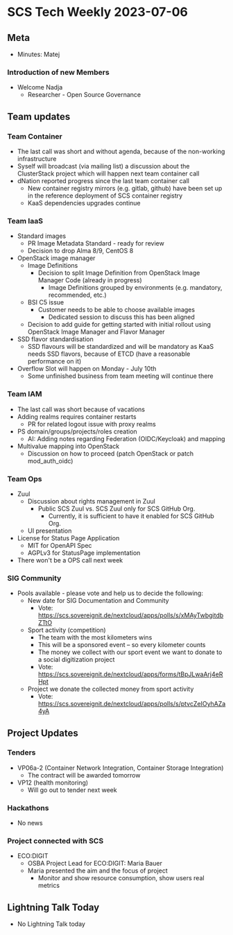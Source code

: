 # SCS Tech Weekly 2023-07-06

## Meta

- Minutes: Matej

### Introduction of new Members

- Welcome Nadja
  - Researcher - Open Source Governance

## Team updates

### Team Container

- The last call was short and without agenda, because of the non-working infrastructure
- Syself will broadcast (via mailing list) a discussion about the ClusterStack project which will happen next team container call
- dNation reported progress since the last team container call
  - New container registry mirrors (e.g. gitlab, github)  have been set up in the reference deployment of SCS container registry
  - KaaS dependencies upgrades continue

### Team IaaS

- Standard images
  - PR Image Metadata Standard - ready for review
  - Decision to drop Alma 8/9, CentOS 8
- OpenStack image manager
  - Image Definitions
    - Decision to split Image Definition from OpenStack Image Manager Code (already in progress)
      - Image Definitions grouped by environments (e.g. mandatory, recommended, etc.)
  - BSI C5 issue
    - Customer needs to be able to choose available images
      - Dedicated session to discuss this has been aligned 
  - Decision to add guide for getting started with initial rollout using OpenStack Image Manager and Flavor Manager 
- SSD flavor standardisation
  - SSD flavours will be standardized and will be mandatory as KaaS needs SSD flavors,
  because of ETCD (have a reasonable performance on it)
- Overflow Slot will happen on Monday - July 10th
  - Some unfinished business from team meeting will continue there

### Team IAM

- The last call was short because of vacations
- Adding realms requires container restarts
  - PR for related logout issue with proxy realms
- PS domain/groups/projects/roles creation
  - AI: Adding notes regarding Federation (OIDC/Keycloak) and mapping
- Multivalue mapping into OpenStack
  - Discussion on how to proceed (patch OpenStack or patch mod_auth_oidc)

### Team Ops

- Zuul
  - Discussion about rights management in Zuul
    - Public SCS Zuul vs. SCS Zuul only for SCS GitHub Org.
      - Currently, it is sufficient to have it enabled for SCS GitHub Org.
  - UI presentation
- License for Status Page Application
  - MIT for OpenAPI Spec
  - AGPLv3 for StatusPage implementation
- There won't be a OPS call next week 

### SIG Community

- Pools available - please vote and help us to decide the following:
  - New date for SIG Documentation and Community
    - Vote: https://scs.sovereignit.de/nextcloud/apps/polls/s/xMAyTwbgitdbZTtO
  - Sport activity (competition)
    - The team with the most kilometers wins
    - This will be a sponsored event – so every kilometer counts
    - The money we collect with our sport event we want to donate to a social digitization project
    - Vote: https://scs.sovereignit.de/nextcloud/apps/forms/tBpJLwaArj4eRHpt
  - Project we donate the collected money from sport activity
    - Vote: https://scs.sovereignit.de/nextcloud/apps/polls/s/ptvcZeIOyhAZa4yA
  
## Project Updates

### Tenders

- VP06a-2 (Container Network Integration, Container Storage Integration)
  - The contract will be awarded tomorrow
- VP12 (health monitoring)
  - Will go out to tender next week

### Hackathons

- No news

### Project connected with SCS

- ECO:DIGIT
  - OSBA Project Lead for ECO:DIGIT: Maria Bauer
  - Maria presented the aim and the focus of project
    - Monitor and show resource consumption, show users real metrics 

## Lightning Talk Today

- No Lightning Talk today
